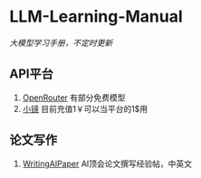 # LLM-Learning-Manual
*大模型学习手册，不定时更新*

## API平台
1. [OpenRouter](https://openrouter.ai/) 有部分免费模型
2. [小镜](https://open.xiaojingai.com/console) 目前充值1￥可以当平台的1$用


## 论文写作
1. [WritingAIPaper](https://github.com/hzwer/WritingAIPaper) AI顶会论文撰写经验帖，中英文
